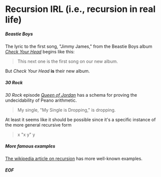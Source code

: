 # Recursion IRL (i.e., recursion in real life)

##### Beastie Boys
The lyric to the first song, "Jimmy James," from the Beastie Boys album [*Check Your Head*](https://www.youtube.com/watch?v=NIII1-jKJeY&t=267s) begins like this:	
> This next one is the first song on our new album.

But _Check Your Head_ **is** their new album.
	
##### 30 Rock
 _30 Rock_ episode [_Queen of Jordan_](https://getyarn.io/yarn-clip/05fb0549-ce6a-451e-86c7-6a34195c75b1)  has a schema for proving the undecidability of Peano arithmetic. 
> My single, "My Single is Dropping," is dropping.

At least it seems like it should be possible since it's a specific instance of the more general recursive form

>x "x y" y
	
##### More famous examples
[The wikipedia article on recursion](https://en.wikipedia.org/wiki/Recursion) has more well-known examples.

##### EOF